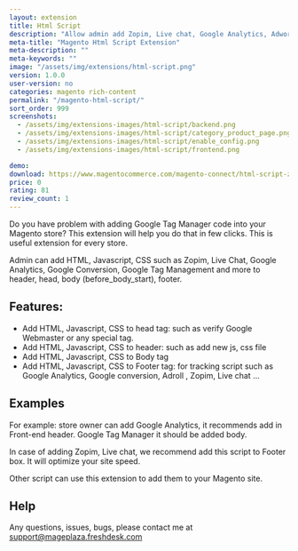```yaml
---
layout: extension
title: Html Script
description: "Allow admin add Zopim, Live chat, Google Analytics, Adwords, GTM without changing code."
meta-title: "Magento Html Script Extension"
meta-description: ""
meta-keywords: ""
image: "/assets/img/extensions/html-script.png"
version: 1.0.0
user-version: no
categories: magento rich-content
permalink: "/magento-html-script/"
sort_order: 999
screenshots:
  - /assets/img/extensions-images/html-script/backend.png
  - /assets/img/extensions-images/html-script/category_product_page.png
  - /assets/img/extensions-images/html-script/enable_config.png
  - /assets/img/extensions-images/html-script/frontend.png

demo: 
download: https://www.magentocommerce.com/magento-connect/html-script-zopim-live-chat-google-analytics-adwords-conversion-tracking-google-tag-manager.html
price: 0
rating: 81
review_count: 1
---
```


Do you have problem with adding Google Tag Manager code into your Magento store? This extension will help you do that in few clicks. This is useful extension for every store.

Admin can add HTML, Javascript, CSS such as Zopim, Live Chat, Google Analytics, Google Conversion, Google Tag Management and more to header, head, body (before_body_start), footer.

Features:
-----------

- Add HTML, Javascript, CSS to head tag: such as verify Google Webmaster or any special tag.
- Add HTML, Javascript, CSS to header: such as add new js, css file
- Add HTML, Javascript, CSS to Body tag
- Add HTML, Javascript, CSS to Footer tag: for tracking script such as Google Analytics, Google conversion, Adroll , Zopim, Live chat ...

Examples
-----------

For example: store owner can add Google Analytics, it recommends add in Front-end header. Google Tag Manager it should be added body.

In case of adding Zopim, Live chat, we recommend add this script to Footer box. It will optimize your site speed.

Other script can use this extension to add them to your Magento site.

Help
-----------

Any questions, issues, bugs, please contact me at support@mageplaza.freshdesk.com